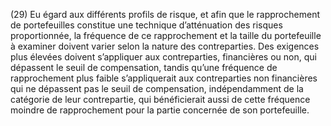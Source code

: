 (29) Eu égard aux différents profils de risque, et afin que le rapprochement de portefeuilles constitue une technique d’atténuation des risques proportionnée, la fréquence de ce rapprochement et la taille du portefeuille à examiner doivent varier selon la nature des contreparties. Des exigences plus élevées doivent s’appliquer aux contreparties, financières ou non, qui dépassent le seuil de compensation, tandis qu’une fréquence de rapprochement plus faible s’appliquerait aux contreparties non financières qui ne dépassent pas le seuil de compensation, indépendamment de la catégorie de leur contrepartie, qui bénéficierait aussi de cette fréquence moindre de rapprochement pour la partie concernée de son portefeuille.